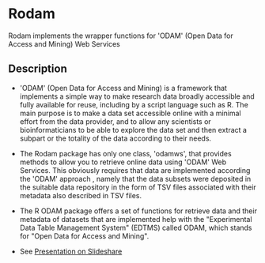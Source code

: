 # Rodam

Rodam implements the wrapper functions for 'ODAM' (Open Data for Access and Mining) Web Services

## Description

* 'ODAM' (Open Data for Access and Mining) is a framework that implements a simple way to make research data broadly accessible and fully available for reuse, including by a script language such as R. The main purpose is to make a data set accessible online with a minimal effort from the data provider, and to allow any scientists or bioinformaticians to be able to explore the data set and then extract a subpart or the totality of the data according to their needs. 

* The Rodam package has only one class, 'odamws', that provides methods to allow you to retrieve online data using 'ODAM' Web Services. This obviously requires that data are implemented according the 'ODAM' approach , namely that the data subsets were deposited in the suitable data repository in the form of TSV files associated with  their metadata also described  in TSV files.

* The R ODAM package offers a set of functions for retrieve data and their metadata of datasets that are implemented help with the "Experimental Data Table Management System" (EDTMS) called ODAM, which stands for "Open Data for Access and Mining".

* See [Presentation on Slideshare](http://www.slideshare.net/danieljacob771282/odam-open-data-access-and-mining)

